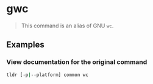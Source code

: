 # gwc

> This command is an alias of GNU `wc`.

## Examples

### View documentation for the original command

```bash
tldr [-p|--platform] common wc
```
